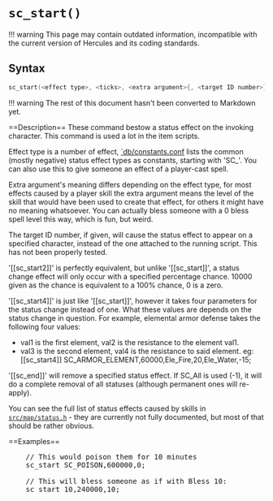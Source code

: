 # `sc_start()`

!!! warning
	This page may contain outdated information, incompatible with the current version of Hercules and its coding standards.

## Syntax

```c
sc_start(<effect type>, <ticks>, <extra argument>{, <target ID number>});
```

!!! warning
	The rest of this document hasn't been converted to Markdown yet.

==Description==
These command bestow a status effect on the invoking character. This command is 
used a lot in the item scripts.

Effect type is a number of effect, [`db/constants.conf](https://github.com/HerculesWS/Hercules/blob/stable/db/constants.conf) lists the common (mostly 
negative) status effect types as constants, starting with 'SC_'. You can also 
use this to give someone an effect of a player-cast spell.

Extra argument's meaning differs depending on the effect type, for most effects 
caused by a player skill the extra argument means the level of the skill that 
would have been used to create that effect, for others it might have no meaning 
whatsoever. You can actually bless someone with a 0 bless spell level this way, 
which is fun, but weird.

The target ID number, if given, will cause the status effect to appear on a 
specified character, instead of the one attached to the running script. This has 
not been properly tested.

'[[sc_start2]]' is perfectly equivalent, but unlike '[[sc_start]]', a status change 
effect will only occur with a specified percentage chance. 10000 given as the 
chance is equivalent to a 100% chance, 0 is a zero.

'[[sc_start4]]' is just like '[[sc_start]]', however it takes four parameters for the
status change instead of one. What these values are depends on the status
change in question. For example, elemental armor defense takes the following
four values:
- val1 is the first element, val2 is the resistance to the element val1.
- val3 is the second element, val4 is the resistance to said element.
eg: [[sc_start4]] SC_ARMOR_ELEMENT,60000,Ele_Fire,20,Ele_Water,-15;

'[[sc_end]]' will remove a specified status effect. If SC_All is used (-1), it will
do a complete removal of all statuses (although permanent ones will re-apply).

You can see the full list of status effects caused by skills in 
[`src/map/status.h`](https://github.com/HerculesWS/Hercules/blob/stable/src/map/status.h) - they are currently not fully documented, but most of that 
should be rather obvious.

==Examples==
<pre>
    // This would poison them for 10 minutes
    sc_start SC_POISON,600000,0;

    // This will bless someone as if with Bless 10:
    sc_start 10,240000,10;
</pre>
